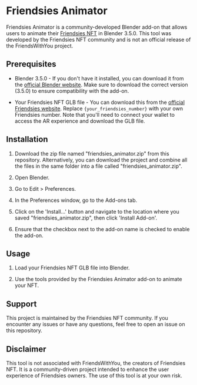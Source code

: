 # Friendsies Animator

Friendsies Animator is a community-developed Blender add-on that allows users to animate their [Friendsies NFT](https://friendsies.io) in Blender 3.5.0. This tool was developed by the Friendsies NFT community and is not an official release of the FriendsWithYou project. 

## Prerequisites

- Blender 3.5.0 - If you don't have it installed, you can download it from the [official Blender website](https://www.blender.org/download/). Make sure to download the correct version (3.5.0) to ensure compatibility with the add-on.

- Your Friendsies NFT GLB file - You can download this from the [official Friendsies website](https://friendsies.io/share/{your_friendsies_number}). Replace `{your_friendsies_number}` with your own Friendsies number. Note that you'll need to connect your wallet to access the AR experience and download the GLB file.

## Installation

1. Download the zip file named "friendsies_animator.zip" from this repository. Alternatively, you can download the project and combine all the files in the same folder into a file called "friendsies_animator.zip".

2. Open Blender.

3. Go to Edit > Preferences.

4. In the Preferences window, go to the Add-ons tab.

5. Click on the 'Install...' button and navigate to the location where you saved "friendsies_animator.zip", then click 'Install Add-on'.

6. Ensure that the checkbox next to the add-on name is checked to enable the add-on.

## Usage

1. Load your Friendsies NFT GLB file into Blender.

2. Use the tools provided by the Friendsies Animator add-on to animate your NFT.

## Support

This project is maintained by the Friendsies NFT community. If you encounter any issues or have any questions, feel free to open an issue on this repository. 

## Disclaimer

This tool is not associated with FriendsWithYou, the creators of Friendsies NFT. It is a community-driven project intended to enhance the user experience of Friendsies owners. The use of this tool is at your own risk.
